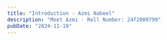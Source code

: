 ```yaml
---
title: "Introduction - Azmi Nabeel"
description: "Meet Azmi - Roll Number: 24f2000799"
pubDate: "2024-11-10"
---
```


